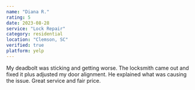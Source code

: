 ```yaml
---
name: "Diana R."
rating: 5
date: 2023-08-28
service: "Lock Repair"
category: residential
location: "Clemson, SC"
verified: true
platform: yelp
---
```


My deadbolt was sticking and getting worse. The locksmith came out and fixed it plus adjusted my door alignment. He explained what was causing the issue. Great service and fair price.

